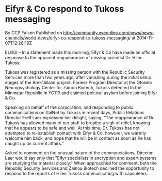 # Eifyr & Co respond to Tukoss messaging
By CCP Falcon
Published on http://community.eveonline.com/news/news-channels/world-news/eifyr-co-respond-to-tukoss-messaging/ at 2014-11-07T12:26:19Z

ELGOI – In a statement made this morning, Eifyr & Co have made an official response to the apparent reappearance of missing scientist Dr. Hilen Tukoss.

Tukoss was registered as a missing person with the Republic Security Services more than two years ago, after vanishing during the initial setup stages of the Arek’Jalaan project. Former Program Director at the Otosela Neuropsychology Center for Zainou Biotech, Tukoss defected to the Minmatar Republic in YC113 and claimed political asylum before joining Eifyr & Co.

Speaking on behalf of the corporation, and responding to public communications on GalNet by Tukoss in recent days, Public Relations Director Frelf Laer expressed her delight, saying, “The reappearance of Dr. Tukoss has allowed many of our staff to breathe a sigh of relief, knowing that he appears to be safe and well. At this time, Dr. Tukoss has not attempted to re-establish contact with Eifyr & Co, however, we warmly welcome him back, and hope that he will be in contact as soon as he has caught up on current affairs.”

Asked to comment on the unusual nature of the communciations, Director Laer would say only that "Eifyr specialists in encryption and expert systems are studying the material closely." When approached for comment, both the Republic Security Services and Zainou Biotech declined the opportunity to respond to the reports of Hilen Tukoss communicating with capsuleers.

